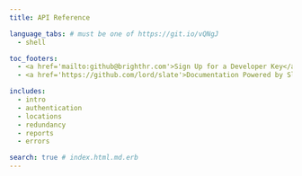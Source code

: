 ```yaml
---
title: API Reference

language_tabs: # must be one of https://git.io/vQNgJ
  - shell

toc_footers:
  - <a href='mailto:github@brighthr.com'>Sign Up for a Developer Key</a>
  - <a href='https://github.com/lord/slate'>Documentation Powered by Slate</a>

includes:
  - intro
  - authentication
  - locations
  - redundancy
  - reports
  - errors

search: true # index.html.md.erb
---
```


</br>
</br>
</br>
</br>
</br>
</br>
</br>
</br>
</br>
</br>
</br>
</br>